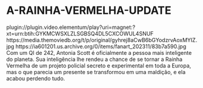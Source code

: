 # A-RAINHA-VERMELHA-UPDATE




<item>
<title>[COLOR silver][B] A RAINHA VERMELHA 1º TEMPORADA [/COLOR][/B][COLOR yellow]  FULL HD  [B][/COLOR][/B]</title>
<link>plugin://plugin.video.elementum/play?uri=magnet:?xt=urn:btih:GYKMCWSXLZLSGBSQ4DL5CXCOWUL4SNUF</link>
<thumbnail>https://media.themoviedb.org/t/p/original/gyhrej8aCwB6bGYodzrvAoxMYIZ.jpg</thumbnail>
<fanart>https://ia601201.us.archive.org/0/items/fanart_202311/83b7a590.jpg</fanart>
<info> Com um QI de 242, Antonia Scott é oficialmente a pessoa mais inteligente do planeta. Sua inteligência lhe rendeu a chance de se tornar a Rainha Vermelha de um projeto policial secreto e experimental em toda a Europa, mas o que parecia um presente se transformou em uma maldição, e ela acabou perdendo tudo.</info>
</item>
